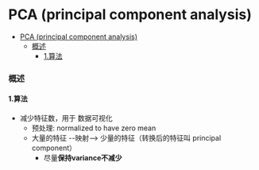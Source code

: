 # PCA (principal component analysis)


<!-- @import "[TOC]" {cmd="toc" depthFrom=1 depthTo=6 orderedList=false} -->

<!-- code_chunk_output -->

- [PCA (principal component analysis)](#pca-principal-component-analysis)
    - [概述](#概述)
      - [1.算法](#1算法)

<!-- /code_chunk_output -->


### 概述

#### 1.算法

* 减少特征数，用于 数据可视化
    * 预处理: normalized to have zero mean
    * 大量的特征 --映射--> 少量的特征（转换后的特征叫 principal component）
        * 尽量**保持variance不减少**